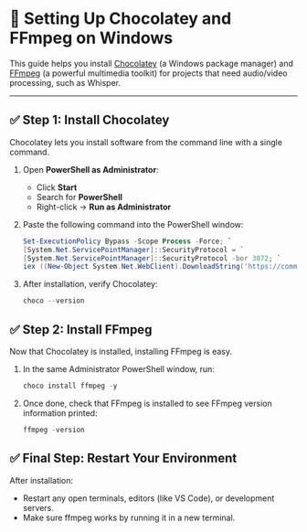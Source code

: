 # 🧰 Setting Up Chocolatey and FFmpeg on Windows

This guide helps you install [Chocolatey](https://chocolatey.org/) (a Windows package manager) and [FFmpeg](https://ffmpeg.org/) (a powerful multimedia toolkit) for projects that need audio/video processing, such as Whisper.

---

## ✅ Step 1: Install Chocolatey

Chocolatey lets you install software from the command line with a single command.

1. Open **PowerShell as Administrator**:

   - Click **Start**
   - Search for **PowerShell**
   - Right-click → **Run as Administrator**

2. Paste the following command into the PowerShell window:

   ```powershell
   Set-ExecutionPolicy Bypass -Scope Process -Force; `
   [System.Net.ServicePointManager]::SecurityProtocol = `
   [System.Net.ServicePointManager]::SecurityProtocol -bor 3072; `
   iex ((New-Object System.Net.WebClient).DownloadString('https://community.chocolatey.org/install.ps1'))

   ```

3. After installation, verify Chocolatey:

   ```powershell
   choco --version
   ```

## ✅ Step 2: Install FFmpeg

Now that Chocolatey is installed, installing FFmpeg is easy.

1. In the same Administrator PowerShell window, run:

   ```powershell
   choco install ffmpeg -y

   ```

2. Once done, check that FFmpeg is installed to see FFmpeg version information printed:

   ```powershell
   ffmpeg -version
   ```

## ✅ Final Step: Restart Your Environment

After installation:

- Restart any open terminals, editors (like VS Code), or development servers.
- Make sure ffmpeg works by running it in a new terminal.
